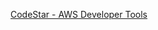 [CodeStar - AWS Developer Tools](https://console.aws.amazon.com/codesuite/codestar/home?region=us-east-1)

